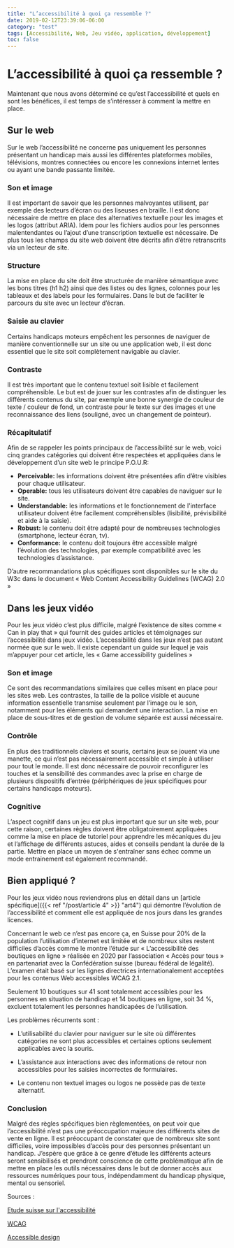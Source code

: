 ```yaml
---
title: "L’accessibilité à quoi ça ressemble ?"
date: 2019-02-12T23:39:06-06:00
category: "test"
tags: [Accessibilité, Web, Jeu vidéo, application, développement]
toc: false
---
```


# L’accessibilité à quoi ça ressemble ?
Maintenant que nous avons déterminé ce qu’est l’accessibilité et quels en sont les bénéfices, il est temps de s’intéresser à comment la mettre en place.

## Sur le web
Sur le web l’accessibilité ne concerne pas uniquement les personnes présentant un handicap mais aussi les différentes plateformes mobiles, télévisions, montres connectées ou encore les connexions internet lentes ou ayant une bande passante limitée.


### Son et image
Il est important de savoir que les personnes malvoyantes utilisent, par exemple des lecteurs d’écran ou des liseuses en braille. Il est donc nécessaire de mettre en place des alternatives textuelle pour les images et les logos (attribut ARIA). Idem pour les fichiers audios pour les personnes malentendantes ou l’ajout d’une transcription textuelle est nécessaire. De plus tous les champs du site web doivent être décrits afin d’être retranscrits via un lecteur de site.

### Structure
La mise en place du site doit être structurée de manière sémantique avec les bons titres (h1 h2) ainsi que des listes ou des lignes, colonnes pour les tableaux et des labels pour les formulaires. Dans le but de faciliter le parcours du site avec un lecteur d’écran.

### Saisie au clavier
Certains handicaps moteurs empêchent les personnes de naviguer de manière conventionnelle sur un site ou une application web, il est donc essentiel que le site soit complètement navigable au clavier.

### Contraste
Il est très important que le contenu textuel soit lisible et facilement compréhensible. Le but est de jouer sur les contrastes afin de distinguer les différents contenus du site, par exemple une bonne synergie de couleur de texte / couleur de fond, un contraste pour le texte sur des images et une reconnaissance des liens (souligné, avec un changement de pointeur).

### Récapitulatif
Afin de se rappeler les points principaux de l’accessibilité sur le web, voici cinq grandes catégories qui doivent être respectées et appliquées dans le développement d’un site web le principe P.O.U.R:

* **Perceivable:** les informations doivent être présentées afin d’être visibles pour chaque utilisateur.
* **Operable:** tous les utilisateurs doivent être capables de naviguer sur le site.
* **Understandable:** les informations et le fonctionnement de l'interface utilisateur doivent être facilement compréhensibles (lisibilité, prévisibilité et aide à la saisie).
* **Robust:** le contenu doit être adapté pour de nombreuses technologies (smartphone, lecteur écran, tv).
* **Conformance:** le contenu doit toujours être accessible malgré l’évolution des technologies, par exemple compatibilité avec les technologies d’assistance.

D’autre recommandations plus spécifiques sont disponibles sur le site du W3c dans le document « Web Content Accessibility Guidelines (WCAG) 2.0 »


## Dans les jeux vidéo
Pour les jeux vidéo c’est plus difficile, malgré l’existence de sites comme « Can in play that » qui fournit des guides articles et témoignages sur l’accessibilité dans jeux vidéo. L’accessibilité dans les jeux n’est pas autant normée que sur le web. Il existe cependant un guide sur lequel je vais m’appuyer pour cet article, les « Game accessibility guidelines »

### Son et image
Ce sont des recommandations similaires que celles misent en place pour les sites web. Les contrastes, la taille de la police visible et aucune information essentielle transmise seulement par l’image ou le son, notamment pour les éléments qui demandent une interaction. La mise en place de sous-titres et de gestion de volume séparée est aussi nécessaire.

### Contrôle
En plus des traditionnels claviers et souris, certains jeux se jouent via une manette, ce qui n’est pas nécessairement accessible et simple à utiliser pour tout le monde. Il est donc nécessaire de pouvoir reconfigurer les touches et la sensibilité des commandes avec la prise en charge de plusieurs dispositifs d’entrée (périphériques de jeux spécifiques pour certains handicaps moteurs).

### Cognitive
L’aspect cognitif dans un jeu est plus important que sur un site web, pour cette raison, certaines règles doivent être obligatoirement appliquées comme la mise en place de tutoriel pour apprendre les mécaniques du jeu et l’affichage de différents astuces, aides et conseils pendant la durée de la partie. Mettre en place un moyen de s'entraîner sans échec comme un mode entrainement est également recommandé.

## Bien appliqué ?
Pour les jeux vidéo nous reviendrons plus en détail dans un [article spécifique]({{< ref "/post/article 4" >}} "art4") qui démontre l’évolution de l’accessibilité et comment elle est appliquée de nos jours dans les grandes licences.

Concernant le web ce n’est pas encore ça, en Suisse pour 20% de la population l’utilisation d’internet est limitée et de nombreux sites restent difficiles d’accès comme le montre l’étude sur « L’accessibilité des boutiques en ligne » réalisée en 2020 par l’association « Accès pour tous » en partenariat avec la Confédération suisse (bureau fédéral de légalité). L’examen était basé sur les lignes directrices internationalement acceptées pour les contenus Web accessibles WCAG 2.1.

Seulement 10 boutiques sur 41 sont totalement accessibles pour les personnes en situation de handicap et 14 boutiques en ligne, soit 34 %, excluent totalement les personnes handicapées de l’utilisation. 

Les problèmes récurrents sont :

* L’utilisabilité du clavier pour naviguer sur le site où différentes catégories ne sont plus accessibles et certaines options seulement applicables avec la souris.
 
* L’assistance aux interactions avec des informations de retour non accessibles pour les saisies incorrectes de formulaires.
 
* Le contenu non textuel images ou logos ne possède pas de texte alternatif.

### Conclusion
Malgré des règles spécifiques bien règlementées, on peut voir que l’accessibilité n’est pas une préoccupation majeure des différents sites de vente en ligne. Il est préoccupant de constater que de nombreux site sont difficiles, voire impossibles d’accès pour des personnes présentant un handicap. J’espère que grâce à ce genre d’étude les différents acteurs seront sensibilisés et prendront conscience de cette problématique afin de mettre en place les outils nécessaires dans le but de donner accès aux ressources numériques pour tous, indépendamment du handicap physique, mental ou sensoriel.



Sources : 

[Etude suisse sur l'accessibilité](https://www.google.com/url?sa=t&rct=j&q=&esrc=s&source=web&cd=&ved=2ahUKEwiZpZvY48j1AhUBhP0HHT3-DV4QFnoECAUQAQ&url=https%3A%2F%2Fwww.access-for-all.ch%2Fimages%2FAccessibilty_Studie%2F2020%2Fzfa-studie-onlinehopping-2020-f-web.pdf&usg=AOvVaw2QqJtrE2W_SQ_o87UEnYgO)

[WCAG](https://www.w3.org/WAI/standards-guidelines/wcag/)

[Accessible design](https://www.nngroup.com/articles/accessible-design-for-users-with-disabilities/)
